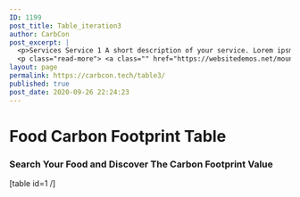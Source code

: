 ```yaml
---
ID: 1199
post_title: Table_iteration3
author: CarbCon
post_excerpt: |
  <p>Services Service 1 A short description of your service. Lorem ipsm dolor amet, consec tetur adipis cing elit, sed do eiusmod tempor incid idunt ut labore et dolore magna aliqua. Ut enim ad minim veniam, quis nostrud exer citation ullamco la enim lorem isae ni. Contact Service 2 A short description of your service. Lorem &hellip;</p>
  <p class="read-more"> <a class="" href="https://websitedemos.net/mountain/services/"> <span class="screen-reader-text">Services</span> Read More &raquo;</a></p>
layout: page
permalink: https://carbcon.tech/table3/
published: true
post_date: 2020-09-26 22:24:23
---
```

<h1><b>Food Carbon Footprint Table</b></h1>		
			<h3>Search Your Food and Discover The Carbon Footprint Value</h3>		
		[table id=1 /]